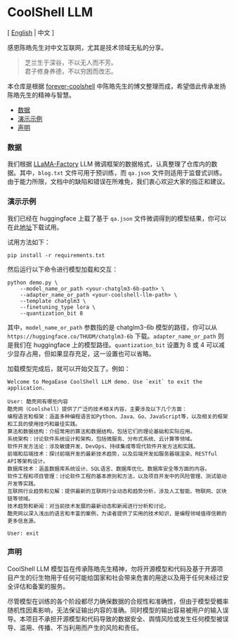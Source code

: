 # CoolShell LLM <!-- omit from toc -->

\[ [English](./README.md) | 中文 \]


感恩陈皓先生对中文互联网，尤其是技术领域无私的分享。

> 芝兰生于深谷，不以无人而不芳。   
> 君子修身养德，不以穷困而改志。

本仓库是根据 [forever-coolshell](https://github.com/soulteary/forever-coolshell) 中陈皓先生的博文整理而成，希望借此传承发扬陈皓先生的精神与智慧。

- [数据](#数据)
- [演示示例](#演示示例)
- [声明](#声明)


### 数据

我们根据 [LLaMA-Factory](https://github.com/hiyouga/LLaMA-Factory) LLM 微调框架的数据格式，认真整理了仓库内的数据。其中，`blog.txt` 文件可用于预训练，而 `qa.json` 文件则适用于监督式训练。由于能力所限，文档中的缺陷和错误在所难免，我们衷心欢迎大家的指正和建议。


### 演示示例

我们已经在 huggingface 上载了基于 `qa.json` 文件微调得到的模型结果，你可以在此[地址](https://huggingface.co/zhaokun/coolshell-llm)下载试用。

试用方法如下：
```
pip install -r requirements.txt
```

然后运行以下命令进行模型加载和交互：
```
python demo.py \
    --model_name_or_path <your-chatglm3-6b-path> \
    --adapter_name_or_path <your-coolshell-llm-path> \
    --template chatglm3 \
    --finetuning_type lora \
    --quantization_bit 8
```

其中，`model_name_or_path` 参数指的是 chatglm3-6b 模型的路径，你可以从 `https://huggingface.co/THUDM/chatglm3-6b` 下载。`adapter_name_or_path` 则是我们在 huggingface 上的模型路径。`quantization_bit` 设置为 8 或 4 可以减少显存占用，但如果显存充足，这一设置也可以省略。

加载模型完成后，就可以开始交互了。例如：
```
Welcome to MegaEase CoolShell LLM demo. Use `exit` to exit the application.

User: 酷壳网有哪些内容
酷壳网（Coolshell）提供了广泛的技术相关内容，主要涉及以下几个方面：
编程语言和框架：涵盖多种编程语言如Python、Java、Go、JavaScript等，以及相关的框架和工具的使用技巧和最佳实践。
算法和数据结构：介绍常用的算法和数据结构，包括它们的理论基础和实际应用。
系统架构：讨论软件系统设计和架构，包括微服务、分布式系统、云计算等领域。
软件开发方法论：涉及敏捷开发、DevOps、持续集成等现代软件开发方法和实践。
前端和后端技术：探讨前端开发的最新技术趋势，以及后端开发如服务器端渲染、RESTful API等架构设计。
数据库技术：涵盖数据库系统设计、SQL语言、数据库优化、数据库安全等方面的内容。
软件工程和项目管理：讨论软件工程的基本原则和方法，以及项目开发中的风险管理、测试驱动开发等实践。
互联网行业趋势和见解：提供最新的互联网行业动态和趋势分析，涉及人工智能、物联网、区块链等领域。
技术趋势和新闻：对当前技术发展的最新动态和新闻进行分析和讨论。
酷壳网以深入浅出的语言和丰富的案例，为读者提供了实用的技术知识，是编程领域值得信赖的更多信息源。

User: exit
```


### 声明

CoolShell LLM 模型旨在传承陈皓先生精神，勿将开源模型和代码及基于开源项目产生的衍生物用于任何可能给国家和社会带来危害的用途以及用于任何未经过安全评估和备案的服务。

尽管模型在训练的各个阶段都尽力确保数据的合规性和准确性，但由于模型受概率随机性因素影响，无法保证输出内容的准确。同时模型的输出容易被用户的输入误导。本项目不承担开源模型和代码导致的数据安全、舆情风险或发生任何模型被误导、滥用、传播、不当利用而产生的风险和责任。

